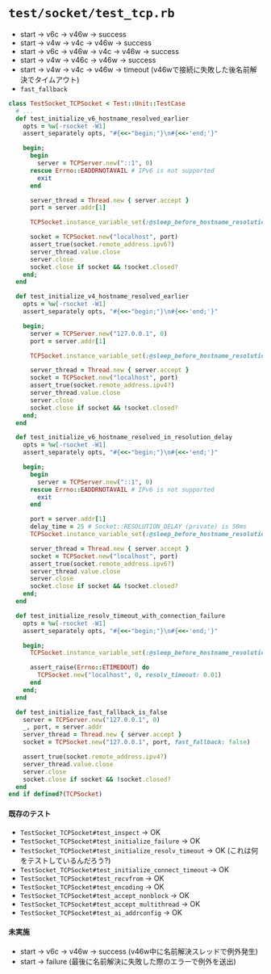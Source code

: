 # `test/socket/test_tcp.rb`
- start -> v6c -> v46w -> success
- start -> v4w -> v4c -> v46w -> success
- start -> v6c -> v46w -> v4c -> v46w -> success
- start -> v4w -> v46c -> v46w -> success
- start -> v4w -> v4c -> v46w -> timeout (v46wで接続に失敗した後名前解決でタイムアウト)
- `fast_fallback`

```ruby
class TestSocket_TCPSocket < Test::Unit::TestCase
  # ...
  def test_initialize_v6_hostname_resolved_earlier
    opts = %w[-rsocket -W1]
    assert_separately opts, "#{<<-"begin;"}\n#{<<-'end;'}"

    begin;
      begin
        server = TCPServer.new("::1", 0)
      rescue Errno::EADDRNOTAVAIL # IPv6 is not supported
        exit
      end

      server_thread = Thread.new { server.accept }
      port = server.addr[1]

      TCPSocket.instance_variable_set(:@sleep_before_hostname_resolution, { ipv6: 0, ipv4: 1000 })

      socket = TCPSocket.new("localhost", port)
      assert_true(socket.remote_address.ipv6?)
      server_thread.value.close
      server.close
      socket.close if socket && !socket.closed?
    end;
  end

  def test_initialize_v4_hostname_resolved_earlier
    opts = %w[-rsocket -W1]
    assert_separately opts, "#{<<-"begin;"}\n#{<<-'end;'}"

    begin;
      server = TCPServer.new("127.0.0.1", 0)
      port = server.addr[1]

      TCPSocket.instance_variable_set(:@sleep_before_hostname_resolution, { ipv6: 1000, ipv4: 0 })

      server_thread = Thread.new { server.accept }
      socket = TCPSocket.new("localhost", port)
      assert_true(socket.remote_address.ipv4?)
      server_thread.value.close
      server.close
      socket.close if socket && !socket.closed?
    end;
  end

  def test_initialize_v6_hostname_resolved_in_resolution_delay
    opts = %w[-rsocket -W1]
    assert_separately opts, "#{<<-"begin;"}\n#{<<-'end;'}"

    begin;
      begin
        server = TCPServer.new("::1", 0)
      rescue Errno::EADDRNOTAVAIL # IPv6 is not supported
        exit
      end

      port = server.addr[1]
      delay_time = 25 # Socket::RESOLUTION_DELAY (private) is 50ms
      TCPSocket.instance_variable_set(:@sleep_before_hostname_resolution, { ipv6: delay_time, ipv4: 0 })

      server_thread = Thread.new { server.accept }
      socket = TCPSocket.new("localhost", port)
      assert_true(socket.remote_address.ipv6?)
      server_thread.value.close
      server.close
      socket.close if socket && !socket.closed?
    end;
  end

  def test_initialize_resolv_timeout_with_connection_failure
    opts = %w[-rsocket -W1]
    assert_separately opts, "#{<<-"begin;"}\n#{<<-'end;'}"

    begin;
      TCPSocket.instance_variable_set(:@sleep_before_hostname_resolution, { ipv6: 1000, ipv4: 0 })

      assert_raise(Errno::ETIMEDOUT) do
        TCPSocket.new("localhost", 0, resolv_timeout: 0.01)
      end
    end;
  end

  def test_initialize_fast_fallback_is_false
    server = TCPServer.new("127.0.0.1", 0)
    _, port, = server.addr
    server_thread = Thread.new { server.accept }
    socket = TCPSocket.new("127.0.0.1", port, fast_fallback: false)

    assert_true(socket.remote_address.ipv4?)
    server_thread.value.close
    server.close
    socket.close if socket && !socket.closed?
  end
end if defined?(TCPSocket)
```

#### 既存のテスト
- `TestSocket_TCPSocket#test_inspect` -> OK
- `TestSocket_TCPSocket#test_initialize_failure` -> OK
- `TestSocket_TCPSocket#test_initialize_resolv_timeout` -> OK (これは何をテストしているんだろう?)
- `TestSocket_TCPSocket#test_initialize_connect_timeout` -> OK
- `TestSocket_TCPSocket#test_recvfrom` -> OK
- `TestSocket_TCPSocket#test_encoding` -> OK
- `TestSocket_TCPSocket#test_accept_nonblock` -> OK
- `TestSocket_TCPSocket#test_accept_multithread` -> OK
- `TestSocket_TCPSocket#test_ai_addrconfig` -> OK

#### 未実施
- start -> v6c -> v46w -> success (v46w中に名前解決スレッドで例外発生)
- start -> failure (最後に名前解決に失敗した際のエラーで例外を送出)
